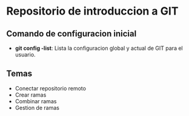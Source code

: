 # Repositorio de introduccion a GIT

## Comando de configuracion inicial
* **git config -list**: Lista la configuracion global y actual de GIT para el usuario.

## Temas
* Conectar repositorio remoto
* Crear ramas
* Combinar ramas
* Gestion de ramas
